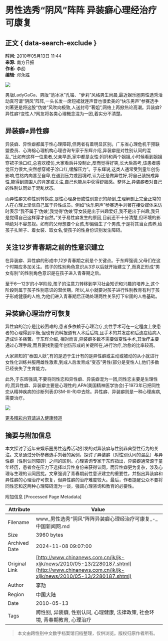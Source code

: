 # 男性选秀“阴风”阵阵 异装癖心理经治疗可康复

## 正文 { data-search-exclude }


**时间:** 2010年05月13日 11:44  
**来源:** 南方日报  
**作者:** 李劼  
**编辑:** 邓永胜  

![](http://www.chinanews.com.cn/fileftp/2010/04/2010-04-23/U76P4T47D13180F981DT20100423110629.jpg)

男版LadyGaGa、男版“范冰冰”孔铭、“萝莉”风格男生尚晨,最近娱乐圈男性选秀活动真可谓“阴风”阵阵,一头长发一席短裙就连声音也很柔美的“快乐男声”参赛选手刘著更是将这股“伪娘”风吹向极致,人送封号“著姐”,网络上再掀热论高潮。异装癖?异性癖?变性人?网友将各类心理概念混为一团,着实分不清楚。

## 异装癖≠异性癖

异装癖、异性癖都属于性心理障碍,但两者有着明显区别。广东省心理危机干预联盟委员、心海榕心理机构心理咨询专家于东辉介绍,异装癖是对性别认同的混乱,“比如有这样一位患者,父亲早逝,家中都是女性:妈妈和两个姐姐,小时候看到姐姐穿裙子涂口红,总喜欢模仿,大家看后并没制止,反而觉得好笑,长大后高考,该患者感觉压力很大,突然想穿裙子涂口红,缓解压力”。于东辉说,这类人通常受到童年创伤影响,性格内向甚至自卑,在遇到压力或困境时,认为还是做异性好,将自己装扮成异性,能得到周围人的肯定或关注,自己也能从中获得舒服感。整体上,异装癖者对自己的性别认同处于混乱状态。

而异性癖又称性别转换症,是性心理身份或性别意识的颠倒,生理解剖上完全正常的人在心理上坚信自己属于异性成员。例如“快乐男声”参赛选手刘著在接受媒体采访时表示“我不属于‘伪娘’,我觉得‘伪娘’穿女装是出于兴趣爱好,我不是出于兴趣,我只是觉得自己这样穿才自然。”关于易性癖发生的原因,目前还不十分清楚,但环境的影响绝对不容忽视。如有的父母想要个女孩,却偏偏生了个男孩,于是将其当女孩养,给孩子扎辫子、着女装、取女名,使孩子的性身份识别发生障碍。

## 关注12岁青春期之前的性意识建立

在异装癖、异性癖的形成中,12岁青春期之前是个关键点。于东辉强调,父母们在这个时期应多加关注。孩子的性别角色意识从3岁以后就开始建立了,而真正形成“男女有别”的性别角色意识是在孩子进入青春期之后。

至于6—12岁的小学阶段,孩子的注意力转移到学习社会知识和兴趣的培养上,这个阶段则属于孩子性别意识的潜伏期。所以,从小就要对孩子进行性别教育有利于孩子形成健康的人格,为他们进入青春期后正确处理两性关系打下牢固的人格基础。

## 异装癖心理治疗可恢复

异性癖的治疗是比较困难的,患者多依赖于心理治疗,变性手术可在一定程度上使患者的心理得到平衡,但也有资料报道有人术后后悔,且手术的并发症和后遗症给病人造成许多痛苦。于东辉介绍, 相对而言,异装癖多数不需要做变性手术,其治疗主要通过心理手段,而且要找到童年创伤形成的关键所在,进行治疗,治愈的比率较高。

大家熟知的“泰国人妖”,有的是迫于生计有的是异性癖或主动或被动的从小就进行女性化训练并服用雌性激素,到成人后发育成“变态”男性(部分是变性人),他们多数已经丧失了生育能力。

此外,于东辉强调,不要将同性恋和异性癖、异装癖混为一团,同性恋主要是生理性的,而异性癖、异装癖主要是心理性的,APA(美国精神医学协会)于1973年已把同性恋从精神疾病的诊断列表(DSM-III-R)中去除。异性癖、异装癖则是一种心理疾病,需要治疗。

![](U262P4T8D2280187F107DT20100513114458.jpg)

[更多精彩内容请进入健康频道](http://www.chinanews.com.cn/health.shtml)

## 摘要与附加信息

<!-- tcd_abstract -->
本文探讨了近年来娱乐圈男性选秀活动引发的对异装癖与性别非典型性行为的关注。文章通过分析参赛选手刘著的案例，探讨了异装癖（对性别认同的混乱）与异性癖（性别认同障碍）之间的区别。心理咨询专家于东辉指出，异装癖通常源于童年经历，患者会在压力下选择以异性身份来获得认同，而异性癖更为复杂，涉及心理与生理的认同困扰。文章强调了青春期前性意识建立的重要性，并指出异装癖和异性癖的心理治疗可恢复，但异性癖的治疗难度较大。最后，作者提醒公众不要将同性恋和这两种心理障碍混为一谈，强调心理咨询和教育的必要性。
<!-- tcd_abstract_end -->

附加信息 [Processed Page Metadata]

| Attribute       | Value                                  |
|-----------------|----------------------------------------|
| Filename        | www_男性选秀“阴风”阵阵异装癖心理经治疗可康复_-_中国新闻网.md                             |
| Size            | 3960 bytes                           |
| Archived Date   | 2024-11-08 09:07:00                             |
| Original Link   | [http://www.chinanews.com.cn/jk/jk-xljk/news/2010/05-13/2280187.shtml](http://www.chinanews.com.cn/jk/jk-xljk/news/2010/05-13/2280187.shtml)                       |
| Author          | 李劼                               |
| Region          | 中国大陆                               |
| Date            | 2010-05-13                                 |
| Tags            | 跨性别, 异装癖, 性别认同, 心理健康, 法律政策, 社会环境, 青春期教育, 心理治疗                                 |
>
> 本文由跨性别中文数字档案馆归档整理，仅供浏览。版权归原作者所有。
>